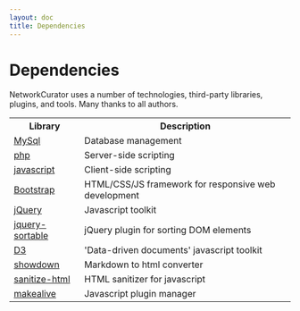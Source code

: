 ```yaml
---
layout: doc
title: Dependencies
---
```


# Dependencies

NetworkCurator uses a number of technologies, third-party libraries, plugins, and tools. 
Many thanks to all authors. 

<table class="table">
    <tr><th>Library</th><th>Description</th></tr>
    <tr>
        <td><a href="http://dev.mysql.com/">MySql</a></td>
        <td>Database management</td>
    </tr>
    <tr>
        <td><a href="http://php.net/">php</a></td>
        <td>Server-side scripting</td>
    </tr>
    <tr>
        <td><a href="https://developer.mozilla.org/en-US/docs/Web/JavaScript">javascript</a></td>
        <td>Client-side scripting</td></tr>
    <tr>
        <td><a href="http://getbootstrap.com/">Bootstrap</a></td>
        <td>HTML/CSS/JS framework for responsive web development</td>
    </tr>
    <tr>
        <td><a href="https://jquery.org">jQuery</a></td>
        <td>Javascript toolkit</td>
    </tr>
    <tr>
        <td><a href="https://github.com/johnny/jquery-sortable">jquery-sortable</a></td>
        <td>jQuery plugin for sorting DOM elements</td>
    </tr>
    <tr>
        <td><a href="https://d3js.org">D3</a></td>
        <td>'Data-driven documents' javascript toolkit</td></tr>
    <tr>
        <td><a href="https://github.com/showdownjs/showdown">showdown</a></td>
        <td>Markdown to html converter</td>
    </tr>    
    <tr>
        <td><a href="https://github.com/punkave/sanitize-html">sanitize-html</a></td>
        <td>HTML sanitizer for javascript</td>
    </tr>    
    <tr>
        <td><a href="https://github.com/tkonopka/makealive">makealive</a></td>
        <td>Javascript plugin manager</td>
    </tr>    

</table>
